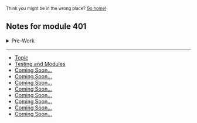 <sub>Think you might be in the wrong place? [Go home!](../README.md)</sub>

## Notes for module 401
<details>
<summary>Pre-Work</summary>

   - <a href="/reading-notes/401/prep-work/commandLine.html">Command Line</a>
   
   - <a href="/reading-notes/401/prep-work/DSA.html">Data Structures and Algorithms</a>

</details>

<hr>

* [Topic](class1Notes.md)
* [Testing and Modules](class2Notes.md)
* [Coming Soon...](holder.md)
* [Coming Soon...](holder.md)
* [Coming Soon...](holder.md)
* [Coming Soon...](holder.md)
* [Coming Soon...](holder.md)
* [Coming Soon...](holder.md)
* [Coming Soon...](holder.md)
* [Coming Soon...](holder.md)